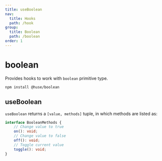 ```yaml
---
title: useBoolean
nav:
  title: Hooks
  path: /hook
group:
  title: Boolean
  path: /boolean
order: 1
---
```


# boolean

Provides hooks to work with `boolean` primitive type.

```shell
npm install @huse/boolean
```

## useBoolean

`useBoolean` returns a `[value, methods]` tuple, in which methods are listed as:

```typescript
interface BooleanMethods {
    // Change value to true
    on(): void;
    // Change value to false
    off(): void;
    // Toggle current value
    toggle(): void;
}
```
<code src="./demo/useBoolean.tsx">
